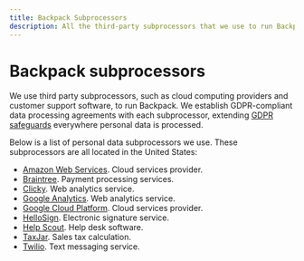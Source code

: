 ```yaml
---
title: Backpack Subprocessors
description: All the third-party subprocessors that we use to run Backpack.
---
```


# Backpack subprocessors

We use third party subprocessors, such as cloud computing providers and customer support software, to run Backpack. We establish GDPR-compliant data processing agreements with each subprocessor, extending [GDPR safeguards](/privacy/regulations/index.md) everywhere personal data is processed.

Below is a list of personal data subprocessors we use. These subprocessors are all located in the United States:

* [Amazon Web Services](https://aws.amazon.com/compliance/gdpr-center/). Cloud services provider.
* [Braintree](https://www.braintreepayments.com/legal/payment-services-agreement-us). Payment processing services.
* [Clicky](https://clicky.com/help/faq/privacy/gdpr). Web analytics service.
* [Google Analytics](https://policies.google.com/privacy/frameworks). Web analytics service.
* [Google Cloud Platform](https://cloud.google.com/security/gdpr/resource-center/). Cloud services provider.
* [HelloSign](https://www.hellosign.com/trust/compliance/gdpr). Electronic signature service.
* [Help Scout](https://www.helpscout.net/company/legal/gdpr/). Help desk software.
* [TaxJar](https://support.taxjar.com/article/526-taxjar-security-and-privacy-questions). Sales tax calculation.
* [Twilio](https://www.twilio.com/gdpr). Text messaging service.
